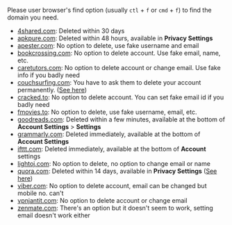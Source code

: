 Please user browser's find option (usually `ctl` + `f` or `cmd` + `f`) to find the domain you need.

- [4shared.com](https://www.4shared.com): Deleted within 30 days
- [apkpure.com](https://apkpure.com): Deleted within 48 hours, available in **Privacy Settings**
- [apester.com](https://apester.com): No option to delete, use fake username and email
- [bookcrossing.com](https://www.bookcrossing.com): No option to delete account. Use fake email, name, etc.
- [caretutors.com](https://caretutors.com): No option to delete account or change email. Use fake info if you badly need
- [couchsurfing.com](https://www.couchsurfing.com): You have to ask them to delete your account permanently. ([See here](https://support.couchsurfing.org/hc/en-us/articles/200640880-How-can-I-Hide-or-Delete-my-profile-))
- [cracked.to](https://cracked.to): No option to delete account. You can set fake email id if you badly need
- [fmovies.to](https://fmovies.to): No option to delete, use fake username, email, etc.
- [goodreads.com](https://www.goodreads.com): Deleted within a few minutes, available at the bottom of **Account Settings** > **Settings**
- [grammarly.com](https://account.grammarly.com): Deleted immediately, available at the bottom of **Account Settings**
- [ifttt.com](https://ifttt.com): Deleted immediately, available at the bottom of **Account** settings
- [lightoj.com](http://www.lightoj.com): No option to delete, no option to change email or name
- [quora.com](https://quora.com): Deleted within 14 days, available in **Privacy Settings** ([See here](https://www.quora.com/How-do-I-delete-my-Quora-account/answer/Quora-Official-Account))
- [viber.com](https://www.viber.com): No option to delete account, email can be changed but mobile no. can't
- [vpnjantit.com](http://vpnjantit.com): No option to delete account or change email
- [zenmate.com](http://zenmate.com): There's an option but it doesn't seem to work, setting email doesn't work either
